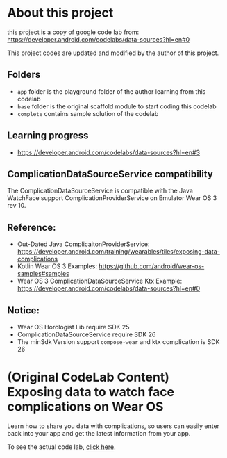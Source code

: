 # About this project
this project is a copy of google code lab from: https://developer.android.com/codelabs/data-sources?hl=en#0

This project codes are updated and modified by the author of this project.

## Folders
* `app` folder is the playground folder of the author learning from this codelab
* `base` folder is the original scaffold module to start coding this codelab
* `complete` contains sample solution of the codelab

## Learning progress

* https://developer.android.com/codelabs/data-sources?hl=en#3

## ComplicationDataSourceService compatibility
The ComplicationDataSourceService is compatible with the Java WatchFace support ComplicationProviderService
on Emulator Wear OS 3 rev 10.

## Reference:

* Out-Dated Java ComplicaitonProviderService: https://developer.android.com/training/wearables/tiles/exposing-data-complications
* Kotlin Wear OS 3 Examples: https://github.com/android/wear-os-samples#samples
* Wear OS 3 ComplicationDataSourceService Ktx Example: https://developer.android.com/codelabs/data-sources?hl=en#0

## Notice:
* Wear OS Horologist Lib require SDK 25
* ComplicationDataSourceService require SDK 26
* The minSdk Version support `compose-wear` and ktx complication is SDK 26


# (Original CodeLab Content) Exposing data to watch face complications on Wear OS

Learn how to share you data with complications, so users can easily enter back into your app and
get the latest information from your app.

To see the actual code lab, [click here](https://developer.android.com/codelabs/data-providers).
